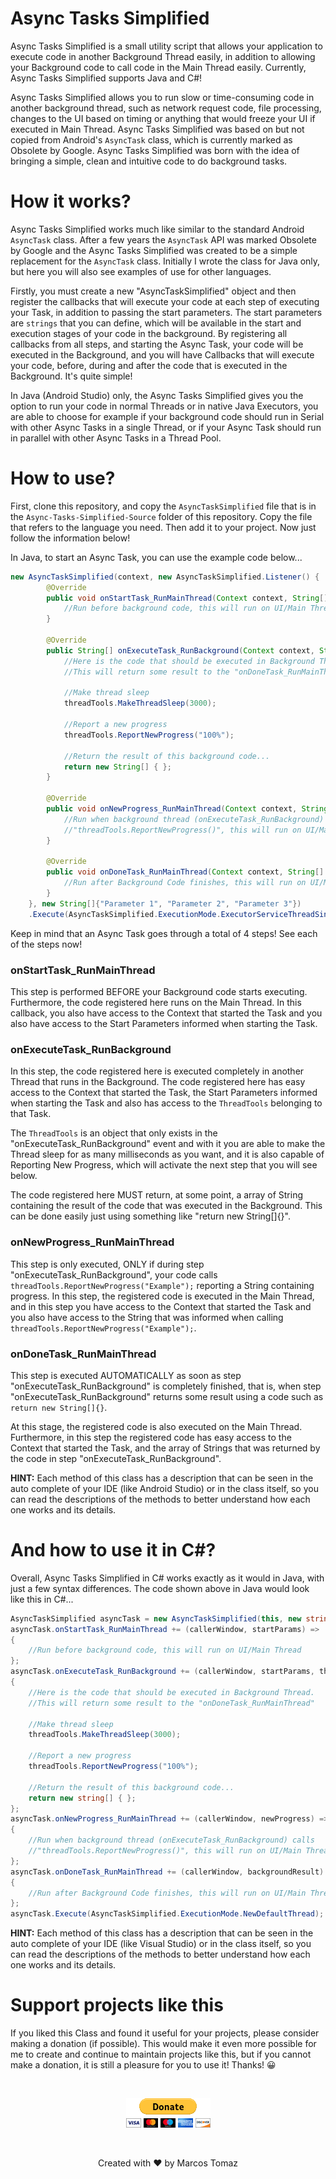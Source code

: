 # Async Tasks Simplified

Async Tasks Simplified is a small utility script that allows your application to execute code in another Background Thread easily, in addition to allowing your Background code to call code in the Main Thread easily. Currently, Async Tasks Simplified supports Java and C#!

Async Tasks Simplified allows you to run slow or time-consuming code in another background thread, such as network request code, file processing, changes to the UI based on timing or anything that would freeze your UI if executed in Main Thread. Async Tasks Simplified was based on but not copied from Android's `AsyncTask` class, which is currently marked as Obsolete by Google. Async Tasks Simplified was born with the idea of bringing a simple, clean and intuitive code to do background tasks.

# How it works?

Async Tasks Simplified works much like similar to the standard Android `AsyncTask` class. After a few years the `AsyncTask` API was marked Obsolete by Google and the Async Tasks Simplified was created to be a simple replacement for the `AsyncTask` class. Initially I wrote the class for Java only, but here you will also see examples of use for other languages.

Firstly, you must create a new "AsyncTaskSimplified" object and then register the callbacks that will execute your code at each step of executing your Task, in addition to passing the start parameters. The start parameters are `strings` that you can define, which will be available in the start and execution stages of your code in the background. By registering all callbacks from all steps, and starting the Async Task, your code will be executed in the Background, and you will have Callbacks that will execute your code, before, during and after the code that is executed in the Background. It's quite simple!

In Java (Android Studio) only, the Async Tasks Simplified gives you the option to run your code in normal Threads or in native Java Executors, you are able to choose for example if your background code should run in Serial with other Async Tasks in a single Thread, or if your Async Task should run in parallel with other Async Tasks in a Thread Pool.

# How to use?

First, clone this repository, and copy the `AsyncTaskSimplified` file that is in the `Async-Tasks-Simplified-Source` folder of this repository. Copy the file that refers to the language you need. Then add it to your project. Now just follow the information below!

In Java, to start an Async Task, you can use the example code below...

```java
new AsyncTaskSimplified(context, new AsyncTaskSimplified.Listener() {
        @Override
        public void onStartTask_RunMainThread(Context context, String[] startParameters) {
            //Run before background code, this will run on UI/Main Thread
        }

        @Override
        public String[] onExecuteTask_RunBackground(Context context, String[] startParameters, AsyncTaskSimplified.ThreadTools threadTools) {
            //Here is the code that should be executed in Background Thread.
            //This will return some result to the "onDoneTask_RunMainThread"

            //Make thread sleep
            threadTools.MakeThreadSleep(3000);

            //Report a new progress
            threadTools.ReportNewProgress("100%");

            //Return the result of this background code...
            return new String[] { };
        }

        @Override
        public void onNewProgress_RunMainThread(Context context, String progressOfBackground) {
            //Run when background thread (onExecuteTask_RunBackground) calls
            //"threadTools.ReportNewProgress()", this will run on UI/Main Thread
        }

        @Override
        public void onDoneTask_RunMainThread(Context context, String[] resultOfBackground) {
            //Run after Background Code finishes, this will run on UI/Main Thread
        }
    }, new String[]{"Parameter 1", "Parameter 2", "Parameter 3"})
    .Execute(AsyncTaskSimplified.ExecutionMode.ExecutorServiceThreadSingle);
```

Keep in mind that an Async Task goes through a total of 4 steps! See each of the steps now!

<h3>onStartTask_RunMainThread</h3>

This step is performed BEFORE your Background code starts executing. Furthermore, the code registered here runs on the Main Thread. In this callback, you also have access to the Context that started the Task and you also have access to the Start Parameters informed when starting the Task.

<h3>onExecuteTask_RunBackground</h3>

In this step, the code registered here is executed completely in another Thread that runs in the Background. The code registered here has easy access to the Context that started the Task, the Start Parameters informed when starting the Task and also has access to the `ThreadTools` belonging to that Task.

The `ThreadTools` is an object that only exists in the "onExecuteTask_RunBackground" event and with it you are able to make the Thread sleep for as many milliseconds as you want, and it is also capable of Reporting New Progress, which will activate the next step that you will see below.

The code registered here MUST return, at some point, a array of String containing the result of the code that was executed in the Background. This can be done easily just using something like "return new String[]{}".

<h3>onNewProgress_RunMainThread</h3>

This step is only executed, ONLY if during step "onExecuteTask_RunBackground", your code calls `threadTools.ReportNewProgress("Example");` reporting a String containing progress. In this step, the registered code is executed in the Main Thread, and in this step you have access to the Context that started the Task and you also have access to the String that was informed when calling `threadTools.ReportNewProgress("Example");`.

<h3>onDoneTask_RunMainThread</h3>

This step is executed AUTOMATICALLY as soon as step "onExecuteTask_RunBackground" is completely finished, that is, when step "onExecuteTask_RunBackground" returns some result using a code such as `return new String[]{}`.

At this stage, the registered code is also executed on the Main Thread. Furthermore, in this step the registered code has easy access to the Context that started the Task, and the array of Strings that was returned by the code in step "onExecuteTask_RunBackground".

<b>HINT:</b> Each method of this class has a description that can be seen in the auto complete of your IDE (like Android Studio) or in the class itself, so you can read the descriptions of the methods to better understand how each one works and its details.

# And how to use it in C#?

Overall, Async Tasks Simplified in C# works exactly as it would in Java, with just a few syntax differences. The code shown above in Java would look like this in C#...

```csharp
AsyncTaskSimplified asyncTask = new AsyncTaskSimplified(this, new string[] { "Parameter 1", "Parameter 2" });
asyncTask.onStartTask_RunMainThread += (callerWindow, startParams) => 
{
    //Run before background code, this will run on UI/Main Thread
};
asyncTask.onExecuteTask_RunBackground += (callerWindow, startParams, threadTools) =>
{
    //Here is the code that should be executed in Background Thread.
    //This will return some result to the "onDoneTask_RunMainThread"

    //Make thread sleep
    threadTools.MakeThreadSleep(3000);

    //Report a new progress
    threadTools.ReportNewProgress("100%");

    //Return the result of this background code...
    return new string[] { };
};
asyncTask.onNewProgress_RunMainThread += (callerWindow, newProgress) =>
{
    //Run when background thread (onExecuteTask_RunBackground) calls
    //"threadTools.ReportNewProgress()", this will run on UI/Main Thread
};
asyncTask.onDoneTask_RunMainThread += (callerWindow, backgroundResult) =>
{
    //Run after Background Code finishes, this will run on UI/Main Thread
};
asyncTask.Execute(AsyncTaskSimplified.ExecutionMode.NewDefaultThread);
```

<b>HINT:</b> Each method of this class has a description that can be seen in the auto complete of your IDE (like Visual Studio) or in the class itself, so you can read the descriptions of the methods to better understand how each one works and its details.

# Support projects like this

If you liked this Class and found it useful for your projects, please consider making a donation (if possible). This would make it even more possible for me to create and continue to maintain projects like this, but if you cannot make a donation, it is still a pleasure for you to use it! Thanks! 😀

<br>

<p align="center">
    <a href="https://www.paypal.com/donate/?hosted_button_id=MVDJY3AXLL8T2" target="_blank">
        <img src="Source-Code/Resources/paypal-donate.png" alt="Donate" />
    </a>
</p>

<br>

<p align="center">
Created with ❤ by Marcos Tomaz
</p>